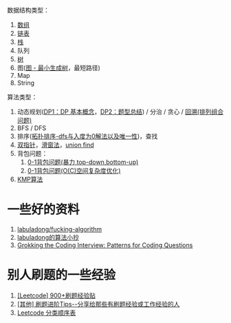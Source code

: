 数据结构类型：

1. [数组](https://github.com/wuhuachuan712/DS-Algorithm/issues/96)
2. [链表](https://github.com/wuhuachuan712/DS-Algorithm/issues/101)
3. [栈](https://github.com/wuhuachuan712/DS-Algorithm/issues/109)
4. 队列
5. [树](https://github.com/wuhuachuan712/DS-Algorithm/issues/102)
6. 图([图 - 最小生成树](https://github.com/wuhuachuan712/DS-Algorithm/issues/123)，最短路径)
7. Map
8. String

算法类型：

1. 动态规划([DP1：DP 基本概念](https://github.com/wuhuachuan712/DS-Algorithm/issues/97)，[DP2：题型总结](https://github.com/wuhuachuan712/DS-Algorithm/issues/104)) / 分治 / 贪心 / [回溯(排列组合问题)](https://github.com/wuhuachuan712/DS-Algorithm/issues/106)
2. BFS / DFS
3. 排序([拓扑排序-dfs与入度为0解法以及唯一性](https://github.com/wuhuachuan712/DS-Algorithm/issues/124))，查找
4. [双指针](https://github.com/wuhuachuan712/DS-Algorithm/issues/105)，[滑窗法](https://github.com/wuhuachuan712/DS-Algorithm/issues/107)，[union find](https://github.com/wuhuachuan712/DS-Algorithm/issues/108)
5. 背包问题：
    1. [0-1背包问题(暴力,top-down,bottom-up) ](https://github.com/wuhuachuan712/DS-Algorithm/issues/125)
    2. [0-1背包问题(O(C)空间复杂度优化)](https://github.com/wuhuachuan712/DS-Algorithm/issues/126)
6. [KMP算法](https://github.com/wuhuachuan712/DS-Algorithm/issues/127)

# 一些好的资料

1. [labuladong/fucking-algorithm](https://github.com/labuladong/fucking-algorithm)
2. [labuladong的算法小抄](https://labuladong.gitbook.io/algo/)
3. [Grokking the Coding Interview: Patterns for Coding Questions](https://www.educative.io/courses/grokking-the-coding-interview)

# 别人刷题的一些经验

1. [[Leetcode] 900+刷题经验贴](https://www.1point3acres.com/bbs/forum.php?mod=viewthread&tid=469710)
2. [[其他] 刷题进阶Tips--分享给那些有刷题经验或工作经验的人](https://www.1point3acres.com/bbs/forum.php?mod=viewthread&tid=289223)
3. [Leetcode 分类顺序表](https://cspiration.com/leetcodeClassification#1)
